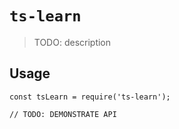 # `ts-learn`

> TODO: description

## Usage

```
const tsLearn = require('ts-learn');

// TODO: DEMONSTRATE API
```
